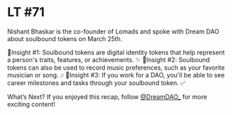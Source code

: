 # LT #71

Nishant Bhaskar is the co-founder of Lomads and spoke with Dream DAO about soulbound tokens on March 25th.

🧠Insight #1: Soulbound tokens are digital identity tokens that help represent a person's traits, features, or achievements. ✨
🧠Insight #2: Soulbound tokens can also be used to record music preferences, such as your favorite musician or song. 🎶
🧠Insight #3: If you work for a DAO, you'll be able to see career milestones and tasks through your soulbound token. ✅

What’s Next?
If you enjoyed this recap, follow
[@DreamDAO_](https://twitter.com/DreamDAO_)
for more exciting content!